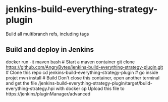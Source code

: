 # jenkins-build-everything-strategy-plugin
Build all multibranch refs, including tags

## Build and deploy in Jenkins

docker run -it maven bash # Start a maven container
git clone https://github.com/AngryBytes/jenkins-build-everything-strategy-plugin.git # Clone this repo
cd jenkins-build-everything-strategy-plugin # go inside projet
mvn install # Build
Don't close this container, open another terminal and get the file /jenkins-build-everything-strategy-plugin/target/build-everything-strategy.hpi with docker cp
Upload this file to https://jenkins/pluginManager/advanced
